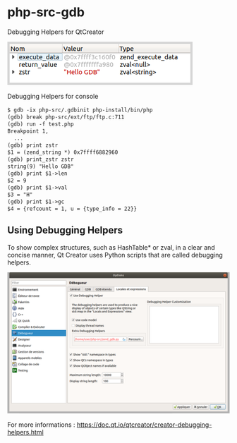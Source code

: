# php-src-gdb
Debugging Helpers for QtCreator

![zval of zend_string display](https://github.com/gtkphp/php-src-gdb/blob/main/zval.png "QtCreator debuger")

Debugging Helpers for console

```console
$ gdb -ix php-src/.gdbinit php-install/bin/php
(gdb) break php-src/ext/ftp/ftp.c:711
(gdb) run -f test.php
Breakpoint 1,
  ...
(gdb) print zstr
$1 = (zend_string *) 0x7ffff6882960
(gdb) print_zstr zstr
string(9) "Hello GDB"
(gdb) print $1->len
$2 = 9
(gdb) print $1->val
$3 = "H"
(gdb) print $1->gc
$4 = {refcount = 1, u = {type_info = 22}}
```

## Using Debugging Helpers

To show complex structures, such as HashTable* or zval, in a clear and concise manner, Qt Creator uses Python scripts that are called debugging helpers.

![use extra debuger](https://github.com/gtkphp/php-src-gdb/blob/main/config.png "Configure QtCreator")

For more informations : https://doc.qt.io/qtcreator/creator-debugging-helpers.html
